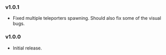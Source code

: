 ﻿### v1.0.1
- Fixed multiple teleporters spawning. Should also fix some of the visual bugs.

### v1.0.0
- Initial release.